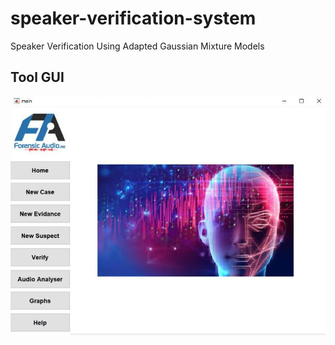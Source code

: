 # speaker-verification-system
Speaker Verification Using Adapted Gaussian Mixture Models

## Tool GUI
![alt text](https://github.com/sanjayatb/speaker-verification-system/blob/master/speaker-verfication-tool-ui.JPG)

